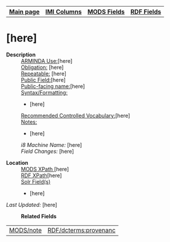 <!DOCTYPE html>
<html>

<body>
<table style="width:100%">
  <tr>
    <th><a href="index.md">Main page</a></th>
	<th><a href="IMI.md">IMI Columns</a></th>
    <th><a href="MODS.md">MODS Fields</a></th>
    <th><a href="RDF.md">RDF Fields</a></th>
  </tr>
</table>

<h1>[here]</h1>
<dl>
  <dt><b>Description</b></dt>
  <dd><ins>ARMINDA Use:</ins>[here]</dd>
  <dd><ins>Obligation:</ins> [here]</dd>
  <dd><ins>Repeatable:</ins> [here]</dd>
  <dd><ins>Public Field:</ins>[here]</dd>
  <dd><ins>Public-facing name:</ins>[here]</dd>
  <dd><ins>Syntax/Formatting:</ins>
	<ul>
		<li>[here]</li>
	</ul>
  </dd>
  <dd><ins>Recommended Controlled Vocabulary:</ins>[here]</dd>
  <dd><ins>Notes: </ins>
	<ul>
		<li>[here]</li>
		</ul>
	</dd>
  <dd><i>i8 Machine Name: </i>[here]</dd>
  <dd><i>Field Changes: </i>[here]</dd>
</dl>
<dl>
<dl>
    <dt><b>Location</b></dt>
		<dd><ins>MODS XPath </ins> [here]</dd>
		<dd><ins>RDF XPath</ins>[here]</dd>
		<dd><ins>Solr Field(s)</ins>
			<ul>
				<li>[here]</li>
			</ul>
		</dd>
</dl>
	<p><i>Last Updated: </i>[here]</p>
</dl>
<dl>
	<dd><b>Related Fields</b></dd>
		<table>
			<td><a href="mods.note.md">MODS/note</a></td>
			<td><a href="rdf.dcterms.provenance.md">RDF/dcterms:provenanc</a></td>
		</table>
</dl>
</body>
</html>